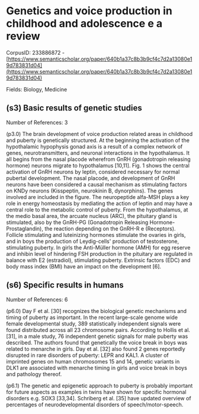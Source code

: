 # Genetics and voice production in childhood and adolescence e a review

CorpusID: 233886872 - [https://www.semanticscholar.org/paper/640b1a37c8b3b9cf4c7d2a13080e19d783831d04](https://www.semanticscholar.org/paper/640b1a37c8b3b9cf4c7d2a13080e19d783831d04)

Fields: Biology, Medicine

## (s3) Basic results of genetic studies
Number of References: 3

(p3.0) The brain development of voice production related areas in childhood and puberty is genetically structured. At the beginning the activation of the hypothalamic hypophysis gonad axis is a result of a complex network of genes, neurotransmitters, and neuronal interactions in the hypothalamus. It all begins from the nasal placode wherefrom GnRH (gonadotropin releasing hormone) neurons migrate to hypothalamus [10,11]. Fig. 1 shows the central activation of GnRH neurons by leptin, considered necessary for normal pubertal development. The nasal placode, and development of GnRH neurons have been considered a causal mechanism as stimulating factors on KNDy neurons (Kisspeptin, neurokinin B, dynorphins). The genes involved are included in the figure. The neuropeptide alfa-MSH plays a key role in energy homeostasis by mediating the action of leptin and may have a central role to the metabolic control of puberty. From the hypothalamus, at the medio basal area, the arcuate nucleus (ARC), the pituitary gland is stimulated, also by the GnRH-PG (Gonadotropin Releasing Hormone-Prostaglandin), the reaction depending on the GnRH-R e (Receptors). Follicle stimulating and luteinizing hormones stimulate the ovaries in girls, and in boys the production of Leydig-cells' production of testosterone, stimulating puberty. In girls the Anti-Müller hormone (AMH) for egg reserve and inhibin level of hindering FSH production in the pituitary are regulated in balance with E2 (estradiol), stimulating puberty. Extrinsic factors (EDC) and body mass index (BMI) have an impact on the development [6].
## (s6) Specific results in humans
Number of References: 6

(p6.0) Day F et al. [30] recognizes the biological genetic mechanisms and timing of puberty as important. In the recent large-scale genome wide female developmental study, 389 statistically independent signals were found distributed across all 23 chromosome pairs. According to Hollis et al. [31], in a male study, 76 independent genetic signals for male puberty was described. The authors found that genetically the voice break in boys was related to menarche in girls. Day et al. [32] also found 2 genes reportedly disrupted in rare disorders of puberty: LEPR and KAL1. A cluster of imprinted genes on human chromosomes 15 and 14, genetic variants in DLK1 are associated with menarche timing in girls and voice break in boys and pathology thereof.

(p6.1) The genetic and epigenetic approach to puberty is probably important for future aspects as examples in twins have shown for specific hormonal disorders e.g. SOX3 [33,34]. Schriberg et al. [35] have updated overview of percentages of neurodevelopmental disorders of speech/motor-speech.
